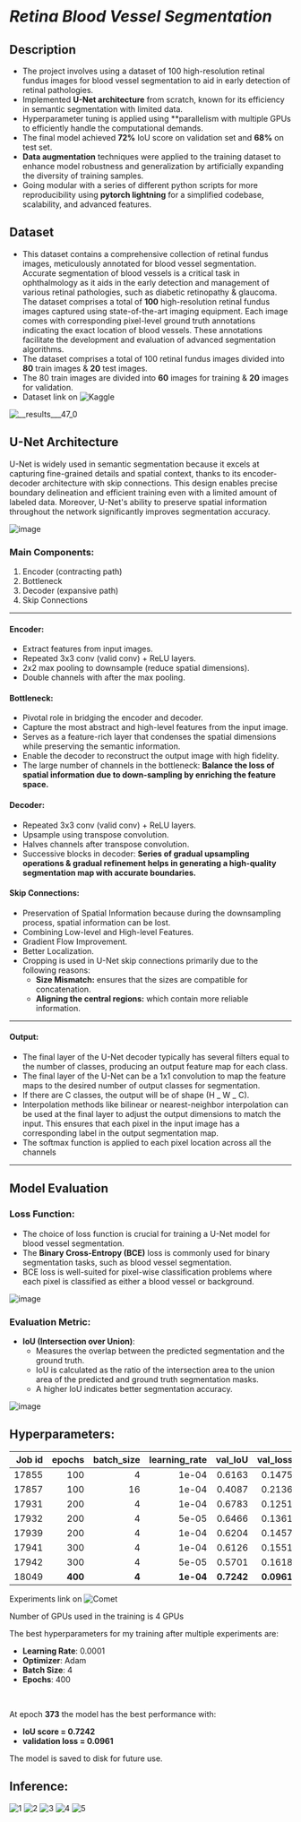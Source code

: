 # **_Retina Blood Vessel Segmentation_**

## Description
- The project involves using a dataset of 100 high-resolution retinal fundus images for blood vessel segmentation to aid in early detection of retinal pathologies.
- Implemented **U-Net architecture** from scratch, known for its efficiency in semantic segmentation with limited data.
- Hyperparameter tuning is applied using **parallelism with multiple GPUs to efficiently handle the computational demands.
- The final model achieved **72%** IoU score on validation set and **68%** on test set.
- **Data augmentation** techniques were applied to the training dataset to enhance model robustness and generalization by artificially expanding the diversity of training samples.
- Going modular with a series of different python scripts for more reproducibility using **pytorch lightning** for a simplified codebase, scalability, and advanced features.

## Dataset

- This dataset contains a comprehensive collection of retinal fundus images, meticulously annotated for blood vessel segmentation. Accurate segmentation of blood vessels is a critical task in ophthalmology as it aids in the early detection and management of various retinal pathologies, such as diabetic retinopathy & glaucoma.
The dataset comprises a total of **100** high-resolution retinal fundus images captured using state-of-the-art imaging equipment. Each image comes with corresponding pixel-level ground truth annotations indicating the exact location of blood vessels. These annotations facilitate the development and evaluation of advanced segmentation algorithms.
- The dataset comprises a total of 100 retinal fundus images divided into **80** train images & **20** test images.
- The 80 train images are divided into **60** images for training & **20** images for validation.
- Dataset link on ![Kaggle](https://www.kaggle.com/datasets/abdallahwagih/retina-blood-vessel)

![__results___47_0](https://github.com/user-attachments/assets/cc20f0ec-7f49-4a05-a108-e46fa25cd3ea)

## U-Net Architecture

U-Net is widely used in semantic segmentation because it excels at capturing fine-grained details and spatial context, thanks to its encoder-decoder architecture with skip connections. This design enables precise boundary delineation and efficient training even with a limited amount of labeled data. Moreover, U-Net's ability to preserve spatial information throughout the network significantly improves segmentation accuracy.

![image](https://github.com/user-attachments/assets/13771f61-6b66-4423-817e-7bdc143bf64e)

### Main Components:

1. Encoder (contracting path)
2. Bottleneck
3. Decoder (expansive path)
4. Skip Connections

<hr>

#### Encoder:

- Extract features from input images.
- Repeated 3x3 conv (valid conv) + ReLU layers.
- 2x2 max pooling to downsample (reduce spatial dimensions).
- Double channels with after the max pooling.

#### Bottleneck:

- Pivotal role in bridging the encoder and decoder.
- Capture the most abstract and high-level features from the input image.
- Serves as a feature-rich layer that condenses the spatial dimensions while preserving the semantic information.
- Enable the decoder to reconstruct the output image with high fidelity.
- The large number of channels in the bottleneck:
  <b> Balance the loss of spatial information due to down-sampling by enriching
  the feature space. </b>

#### Decoder:

- Repeated 3x3 conv (valid conv) + ReLU layers.
- Upsample using transpose convolution.
- Halves channels after transpose convolution.
- Successive blocks in decoder:
  <b> Series of gradual upsampling operations & gradual refinement helps in
  generating a high-quality segmentation map with accurate boundaries. </b>

#### Skip Connections:

- Preservation of Spatial Information because during the downsampling process, spatial information can be lost.
- Combining Low-level and High-level Features.
- Gradient Flow Improvement.
- Better Localization.
- Cropping is used in U-Net skip connections primarily due to the following reasons:
  - <b>Size Mismatch:</b> ensures that the sizes are compatible for concatenation.
  - <b>Aligning the central regions:</b> which contain more reliable information.

<hr>

#### Output:

- The final layer of the U-Net decoder typically has several filters equal to the number of classes, producing an output feature map for each class.
- The final layer of the U-Net can be a 1x1 convolution to map the feature maps to the desired number of output classes for segmentation.
- If there are C classes, the output will be of shape (H _ W _ C).
- Interpolation methods like bilinear or nearest-neighbor interpolation can be used at the final layer to adjust the output dimensions to match the input. This ensures that each pixel in the input image has a corresponding label in the output segmentation map.
- The softmax function is applied to each pixel location across all the channels


<hr>

## Model Evaluation

### Loss Function:

- The choice of loss function is crucial for training a U-Net model for blood vessel segmentation.
- The **Binary Cross-Entropy (BCE)** loss is commonly used for binary segmentation tasks, such as blood vessel segmentation.
- BCE loss is well-suited for pixel-wise classification problems where each pixel is classified as either a blood vessel or background. <br>

![image](https://github.com/user-attachments/assets/87862473-cb7f-4891-8a71-62fa850b23cf)

### Evaluation Metric:

- **IoU (Intersection over Union)**:
  - Measures the overlap between the predicted segmentation and the ground truth.
  - IoU is calculated as the ratio of the intersection area to the union area of the predicted and ground truth segmentation masks.
  - A higher IoU indicates better segmentation accuracy.

![image](https://github.com/user-attachments/assets/a040df1c-10bc-4678-9e42-26c2bc2d61f3)

## Hyperparameters:

| Job id | epochs | batch_size | learning_rate | val_IoU | val_loss | test_IoU | test_loss |
| -----: | -----: | ---------: | ------------: | ------: | -------: | -------: | --------: |
|  17855 |    100 |          4 |         1e-04 |  0.6163 |   0.1475 |        - |         - |
|  17857 |    100 |         16 |         1e-04 |  0.4087 |   0.2136 |        - |         - |
|  17931 |    200 |          4 |         1e-04 |  0.6783 |   0.1251 |   0.6779 |     0.125 |
|  17932 |    200 |          4 |         5e-05 |  0.6466 |   0.1361 |        - |         - |
|  17939 |    200 |          4 |         1e-04 |  0.6204 |   0.1457 |        - |         - |
|  17941 |    300 |          4 |         1e-04 |  0.6126 |   0.1551 |        - |         - |
|  17942 |    300 |          4 |         5e-05 |  0.5701 |   0.1618 |        - |         - |
|  18049 |    **400** |          **4** |         **1e-04** |  **0.7242** |   **0.0961** |   **0.6827** |    **0.1307** |


Experiments link on ![Comet](https://www.comet.com/youssefaboelwafa/retina-blood-vessel-segmentation/view/new/panels)

Number of GPUs used in the training is 4 GPUs

The best hyperparameters for my training after multiple experiments are:

- **Learning Rate**: 0.0001
- **Optimizer**: Adam
- **Batch Size**: 4
- **Epochs**: 400

<br>

At epoch **373** the model has the best performance with: <br>

- **IoU score = 0.7242** <br>
- **validation loss = 0.0961** <br>

The model is saved to disk for future use.

## Inference:
![1](https://github.com/user-attachments/assets/cf49f201-b058-4191-b80f-4edda96a07f7)
![2](https://github.com/user-attachments/assets/4e3f2c6f-0d2a-42f0-a556-7565f89f59fb)
![3](https://github.com/user-attachments/assets/1093f603-22d1-4784-adb0-ebca61d5fdfe)
![4](https://github.com/user-attachments/assets/7b0369ae-a97b-4ab3-9591-8029663fa616)
![5](https://github.com/user-attachments/assets/f85cae09-4a8a-4d07-9a90-d85c35833354)
